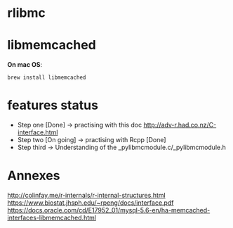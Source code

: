 # rlibmc

# libmemcached
**On mac OS**:
```
brew install libmemcached
```

# features status
- Step one [Done] -> practising with this doc http://adv-r.had.co.nz/C-interface.html
- Step two [On going] -> practising with Rcpp [Done]
- Step third -> Understanding of the _pylibmcmodule.c/_pylibmcmodule.h

# Annexes
http://colinfay.me/r-internals/r-internal-structures.html
https://www.biostat.jhsph.edu/~rpeng/docs/interface.pdf
https://docs.oracle.com/cd/E17952_01/mysql-5.6-en/ha-memcached-interfaces-libmemcached.html